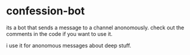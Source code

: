 # confession-bot
its a bot that sends a message to a channel anonomously. check out the comments in the code if you want to use it. 

i use it for anonomous messages about deep stuff.
